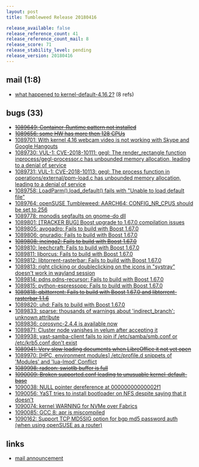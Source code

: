 ```yaml
---
layout: post
title: Tumbleweed Release 20180416

release_available: false
release_reference_count: 41
release_reference_count_mail: 8
release_score: 71
release_stability_level: pending
release_version: 20180416
---
```


## mail (1:8)

- [what happened to kernel-default-4.16.2?](https://lists.opensuse.org/opensuse-factory/2018-04/msg00670.html) (8 refs)

## bugs (33)

<!--more-->

- ~~[1089649: Container-Runtime pattern not installed](https://bugzilla.opensuse.org/show_bug.cgi?id=1089649)~~
- ~~[1089656: some HW has more then 128 CPUs](https://bugzilla.opensuse.org/show_bug.cgi?id=1089656)~~
- [1089701: With kernel 4.16 webcam video is not working with Skype and Google Hangouts](https://bugzilla.opensuse.org/show_bug.cgi?id=1089701)
- [1089730: VUL-1: CVE-2018-10111: gegl: The render_rectangle function inprocess/gegl-processor.c has unbounded memory allocation, leading to a denial of service](https://bugzilla.opensuse.org/show_bug.cgi?id=1089730)
- [1089731: VUL-1: CVE-2018-10113: gegl: The process function in operations/external/ppm-load.c has unbounded memory allocation, leading to a denial of service](https://bugzilla.opensuse.org/show_bug.cgi?id=1089731)
- [1089758: LoadParm().load_default() fails with "Unable to load default file"](https://bugzilla.opensuse.org/show_bug.cgi?id=1089758)
- [1089764: openSUSE Tumbleweed: AARCH64: CONFIG_NR_CPUS should be set to 256](https://bugzilla.opensuse.org/show_bug.cgi?id=1089764)
- [1089778: monodis segfaults on gnome-do dll](https://bugzilla.opensuse.org/show_bug.cgi?id=1089778)
- [1089801: [TRACKER BUG] Boost upgrade to 1.67.0 compilation issues](https://bugzilla.opensuse.org/show_bug.cgi?id=1089801)
- [1089805: avogadro: Fails to build with Boost 1.67.0](https://bugzilla.opensuse.org/show_bug.cgi?id=1089805)
- [1089806: gnuradio: Fails to build with Boost 1.67.0](https://bugzilla.opensuse.org/show_bug.cgi?id=1089806)
- ~~[1089808: incinga2: Fails to build with Boost 1.67.0](https://bugzilla.opensuse.org/show_bug.cgi?id=1089808)~~
- [1089810: leechcraft: Fails to build with Boost 1.67.0](https://bugzilla.opensuse.org/show_bug.cgi?id=1089810)
- [1089811: liborcus: Fails to build with Boost 1.67.0](https://bugzilla.opensuse.org/show_bug.cgi?id=1089811)
- [1089812: libtorrent-rasterbar: Fails to build with Boost 1.67.0](https://bugzilla.opensuse.org/show_bug.cgi?id=1089812)
- [1089813: right clicking or doubleclicking on the icons in "systray" doesn't work in wayland session](https://bugzilla.opensuse.org/show_bug.cgi?id=1089813)
- [1089814: pdns,pdns-recursor: Fails to build with Boost 1.67.0](https://bugzilla.opensuse.org/show_bug.cgi?id=1089814)
- [1089815: python-espressopp: Fails to build with Boost 1.67.0](https://bugzilla.opensuse.org/show_bug.cgi?id=1089815)
- ~~[1089818: qbittorrent: Fails to build with Boost 1.67.0 and libtorrent-rasterbar 1.1.6](https://bugzilla.opensuse.org/show_bug.cgi?id=1089818)~~
- [1089820: uhd: Fails to build with Boost 1.67.0](https://bugzilla.opensuse.org/show_bug.cgi?id=1089820)
- [1089833: sparse: thousands of warnings about 'indirect_branch': unknown attribute](https://bugzilla.opensuse.org/show_bug.cgi?id=1089833)
- [1089836: corosync-2.4.4 is available now](https://bugzilla.opensuse.org/show_bug.cgi?id=1089836)
- [1089871: Cluster node vanishes in velum after accepting it](https://bugzilla.opensuse.org/show_bug.cgi?id=1089871)
- [1089938: yast-samba-client fails to join if /etc/samba/smb.conf or /etc/krb5.conf don't exist](https://bugzilla.opensuse.org/show_bug.cgi?id=1089938)
- ~~[1089941: Very slow loading documents when LibreOffice it not yet open](https://bugzilla.opensuse.org/show_bug.cgi?id=1089941)~~
- [1089970: [HPC, environment modules] /etc/profile.d snippets of 'Modules' and 'lua-lmod' Conflict](https://bugzilla.opensuse.org/show_bug.cgi?id=1089970)
- ~~[1089998: radeon: swiotlb buffer is full](https://bugzilla.opensuse.org/show_bug.cgi?id=1089998)~~
- ~~[1090009: Broken supported.conf leading to unusuable kernel-default-base](https://bugzilla.opensuse.org/show_bug.cgi?id=1090009)~~
- [1090038: NULL pointer dereference at 00000000000002f1](https://bugzilla.opensuse.org/show_bug.cgi?id=1090038)
- [1090056: YaST tries to install bootloader on NFS despite saying that it doesn't](https://bugzilla.opensuse.org/show_bug.cgi?id=1090056)
- [1090074: kernel WARNING for NVMe over Fabrics](https://bugzilla.opensuse.org/show_bug.cgi?id=1090074)
- [1090085: GCC 8: apr is miscompiled](https://bugzilla.opensuse.org/show_bug.cgi?id=1090085)
- [1090162: Support TCP MD5SIG option for bgp md5 password auth (when using openSUSE as a router)](https://bugzilla.opensuse.org/show_bug.cgi?id=1090162)



## links

- [mail announcement](https://lists.opensuse.org/opensuse-factory/2018-04/msg00664.html)
